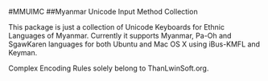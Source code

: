 #MMUIMC
##Myanmar Unicode Input Method Collection

This package is just a collection of Unicode Keyboards for Ethnic Languages of Myanmar. Currently it supports Myanmar, Pa-Oh and SgawKaren languages for both Ubuntu and Mac OS X using iBus-KMFL and Keyman.

Complex Encoding Rules solely belong to ThanLwinSoft.org.
